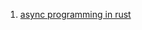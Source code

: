  1. [async programming in rust](https://rust-lang.github.io/async-book/01_getting_started/04_async_await_primer.html)
